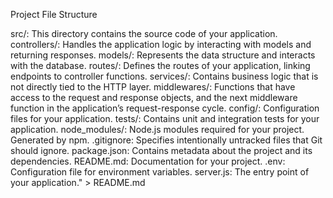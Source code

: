 

Project File Structure

src/: This directory contains the source code of your application.
controllers/: Handles the application logic by interacting with models and returning responses.
models/: Represents the data structure and interacts with the database.
routes/: Defines the routes of your application, linking endpoints to controller functions.
services/: Contains business logic that is not directly tied to the HTTP layer.
middlewares/: Functions that have access to the request and response objects, and the next middleware function in the application’s request-response cycle.
config/: Configuration files for your application.
tests/: Contains unit and integration tests for your application.
node_modules/: Node.js modules required for your project. Generated by npm.
.gitignore: Specifies intentionally untracked files that Git should ignore.
package.json: Contains metadata about the project and its dependencies.
README.md: Documentation for your project.
.env: Configuration file for environment variables.
server.js: The entry point of your application." > README.md
